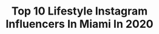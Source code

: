 ---
title: Top 10 Lifestyle Instagram Influencers In Miami In 2020
description: >-
  Find top lifestyle Instagram influencers in Miami in 2020. Most popular hashtags: #lifestyle #miami #miamibeach #lifestylemiami.
platform: Instagram
hits: 585
text_top: Analyze the top-rated Instagram profiles on inBeat.
text_bottom: inBeat holds 585 Instagram influencers like this in Miami, United States for you to collaborate.
profiles:
  - username: "mari.lubimova"
    fullname: >-
      MASHA 𓂀
    bio: >-
      [Fashion + Lifestyle] | Miami your daily outfits in my squares ➳ Booking a shoot 📸@photofatale Presets @mlubimova.presets ✎читай #masha_навигация
    location: "United States"
    followers: 25266
    engagement: 584
    commentsToLikes: 0.026067
    id: ck5c4a5iz0x7y0i114ycfmq70
    verified: false
    hashtags: ""
  - username: "jfpazphoto"
    fullname: >-
      Miami PhotographerJuan F Paz 📸
    bio: >-
      🇨🇴🇺🇸 #underwater #swimwear #lifestyle #miami
    location: "United States"
    followers: 20327
    engagement: 79
    commentsToLikes: 0.152497
    id: ck5cf0wn6m3sa0i11zeu3elco
    verified: false
    hashtags: "#fashionshooting, #visualvogue, #lifestyleportraits, #fashionphotografer"
  - username: "gogetta80"
    fullname: >-
      Omar Thompson - South Beach
    bio: >-
      Living My Lifestyle Life 🔌🇯🇲 @osa_group @miamibottlelifestyle Onlyfans.com/LifestyleMiami Turn Notifications On Dm Me
    location: "United States"
    followers: 32153
    engagement: 125
    commentsToLikes: 0.099834
    id: ck15u9sb0m4ge0i199t018dle
    verified: false
    hashtags: "#yacht, #yachts, #yachtlife, #southbeach"
  - username: "sierrakuhn11"
    fullname: >-
      Sierra Kuhn
    bio: >-
      Fitness training | Modeling Soflo📍 Live to the fullest 💕 UF🐊 Alumni swimmer 🏊🏻‍♀️
    location: "United States"
    followers: 53654
    engagement: 238
    commentsToLikes: 0.032423
    id: ck5q0zfa68ig80i11ty7aci44
    verified: false
    hashtags: "#sierrakuhn, #picoftheday, #fitnessmodel, #strength"
  - username: "adrianapaniaguaof"
    fullname: >-
      Adriana Paniagua
    bio: >-
      CONTENT CREATOR | TvHost | Business Woman |Entrepreneur | Model 📍Miami,Fl Miss Nicaragua 2018 | Miss Teen Int’ 2011 Miss Teen Nicaragua 2011
    location: "United States"
    followers: 275061
    engagement: 163
    commentsToLikes: 0.009804
    id: ck6udo4tfm7oj0j717gecwill
    verified: true
    hashtags: "#lifestyle, #miami, #ojodeleon, #nicaragua"
  - username: "nonexistentjay"
    fullname: >-
      Jay Nadtochiy
    bio: >-
      Full resolution Utah ATV vs FPV video⬇️⬇️⬇️
    location: "United States"
    followers: 11059
    engagement: 614
    commentsToLikes: 0.117142
    id: ckap8w50fq5jl0i78ag1eja2d
    verified: false
    hashtags: "#iflightgo, #waterfall, #dji, #cinewhoop"
  - username: "antonykeane"
    fullname: >-
      Antony Keane
    bio: >-
      Miami, FL 🌆 Camera Magician 😌🎩🎥 FAA Licensed & Insured Drone Op
    location: "United States"
    followers: 2694
    engagement: 1527
    commentsToLikes: 0.102414
    id: ck5hl86ikjqz50i11tl373j4n
    verified: false
    hashtags: "#miamiliving, #onlyinmiami, #miamidrones, #miamiheat"
  - username: "miamifloridaofficial"
    fullname: >-
      Miami, Florida
    bio: >-
      Home to all things Miami, Florida 🏝️ Do you have any pictures you want us to post? Send them to our email 📥
    location: "United States"
    followers: 31013
    engagement: 551
    commentsToLikes: 0.019602
    id: ck0tznp3dr2320i19yg9ta34y
    verified: false
    hashtags: "#miami, #miamibeach, #miamiflorida, #ig"
  - username: "willperez82"
    fullname: >-
      Will Perez
    bio: >-
      Barber / Owner @elitestylesbarbershop YouTube Channel 👇🏼
    location: "United States"
    followers: 34162
    engagement: 125
    commentsToLikes: 0.049760
    id: ck14h0lv17y0w0i19qzb5tyrg
    verified: false
    hashtags: "#believe, #noexcuses, #strongmind, #calisthenics"
  - username: "meadowmanfredini"
    fullname: >-
      ❀  M E A D O W  ❀
    bio: >-
      🇺🇸🇩🇪🇦🇷🇮🇹 @seameclean🌊 📍miami, fl ◦ ferg swim ◦ model ◦ YOLO🌈🏄🏼‍♀️ 📩dm/email me for inquiries and collabs
    location: "United States"
    followers: 2830
    engagement: 1869
    commentsToLikes: 0.106189
    id: ckap8rroupl340i78zlq0k5hp
    verified: false
    hashtags: "#nordstrom, #collab, #platinumblonde, #southbeach"
---